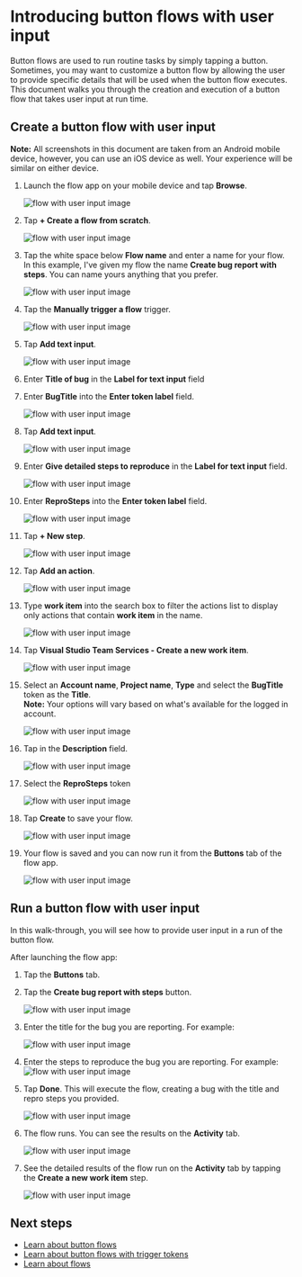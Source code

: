 <properties
    pageTitle="Learn how to automate repetitive tasks with button flows that take user input | Microsoft Flow"
    description="Microsoft Flow makes it easy automate repetitive tasks. Your flows can even take user input when running a repetitive task."
    services=""
    suite="flow"
    documentationCenter="na"
    authors="msftman"
    manager="anneta"
    editor=""
    tags=""/>

<tags
   ms.service="flow"
   ms.devlang="na"
   ms.topic="article"
   ms.tgt_pltfrm="na"
   ms.workload="na"
   ms.date="01/24/2017"
   ms.author="deonhe"/>


# Introducing button flows with user input 

Button flows are used to run routine tasks by simply tapping a button. Sometimes, you may want to customize a button flow by allowing the user to provide specific details that will be used when the button flow executes. This document walks you through the creation and execution of a button flow that takes user input at run time. 


## Create a button flow with user input  

**Note:** All screenshots in this document are taken from an Android mobile device, however, you can use an iOS device as well. Your experience will be similar on either device.  

1. Launch the flow app on your mobile device and tap **Browse**.  

	![flow with user input image](./media/button-flow-with-user-input-tokens/mt0.png)  
2. Tap **+ Create a flow from scratch**.  

	![flow with user input image](./media/button-flow-with-user-input-tokens/mt1.png)  
3. Tap the white space below **Flow name**  and enter a name for your flow. In this example, I've given my flow the name **Create bug report with steps**. You can name yours anything that you prefer.  

	![flow with user input image](./media/button-flow-with-user-input-tokens/mt2.png)  
4. Tap the **Manually trigger a flow** trigger.  

	![flow with user input image](./media/button-flow-with-user-input-tokens/mt3.png)  
5. Tap **Add text input**.  

	![flow with user input image](./media/button-flow-with-user-input-tokens/mt6.png)  
6. Enter **Title of bug** in the **Label for text input** field  
7. Enter **BugTitle** into the **Enter token label** field.  

	![flow with user input image](./media/button-flow-with-user-input-tokens/mt4.png)  
8. Tap **Add text input**.  

	![flow with user input image](./media/button-flow-with-user-input-tokens/mt6.png)  
9. Enter **Give detailed steps to reproduce** in the **Label for text input** field.  

	![flow with user input image](./media/button-flow-with-user-input-tokens/mt7.png)  
10. Enter **ReproSteps** into the **Enter token label** field.  

	![flow with user input image](./media/button-flow-with-user-input-tokens/mt8.png)  
11. Tap **+ New step**.  

	![flow with user input image](./media/button-flow-with-user-input-tokens/mt9.png)  
12. Tap **Add an action**.  

	![flow with user input image](./media/button-flow-with-user-input-tokens/mt9-addaction.png)  
13. Type **work item** into the search box to filter the actions list to display only actions that contain **work item** in the name.  

	![flow with user input image](./media/button-flow-with-user-input-tokens/mt10.png)  
14. Tap **Visual Studio Team Services - Create a new work item**.  

	![flow with user input image](./media/button-flow-with-user-input-tokens/mt11-create-item.png)  
15. Select an **Account name**, **Project name**, **Type** and select the **BugTitle** token as the **Title**.  
**Note:** Your options will vary based on what's available for the logged in account.  

	![flow with user input image](./media/button-flow-with-user-input-tokens/mt11.png)  
16. Tap in the **Description** field.  

	![flow with user input image](./media/button-flow-with-user-input-tokens/mt12.png)  
17. Select the **ReproSteps** token  

	![flow with user input image](./media/button-flow-with-user-input-tokens/mt13.png)  
18. Tap **Create** to save your flow.  

	![flow with user input image](./media/button-flow-with-user-input-tokens/mt13-save.png)  
19. Your flow is saved and you can now run it from the **Buttons** tab of the flow app.  

	![flow with user input image](./media/button-flow-with-user-input-tokens/mt14.png)  

## Run a button flow with user input
In this walk-through, you will see how to provide user input in a run of the button flow.  

After launching the flow app:  
1. Tap the **Buttons** tab.  
2. Tap the **Create bug report with steps** button.  

	![flow with user input image](./media/button-flow-with-user-input-tokens/runmt1.png)  
3. Enter the title for the bug you are reporting. For example:  

	![flow with user input image](./media/button-flow-with-user-input-tokens/runmt2.png)  
4. Enter the steps to reproduce the bug you are reporting. For example:  
	![flow with user input image](./media/button-flow-with-user-input-tokens/runmt3.png)  
5. Tap **Done**. This will execute the flow, creating a bug with the title and repro steps you provided.  

	![flow with user input image](./media/button-flow-with-user-input-tokens/runmt3-5.png)  
6. The flow runs. You can see the results on the **Activity** tab.  

	![flow with user input image](./media/button-flow-with-user-input-tokens/runmt5.png)  
7. See the detailed results of the flow run on the **Activity** tab by tapping the **Create a new work item** step.  

	![flow with user input image](./media/button-flow-with-user-input-tokens/runmt6.png)  

## Next steps

- [Learn about button flows](./introduction-to-button-flows.md)  
- [Learn about button flows with trigger tokens](./introduction-to-button-trigger-tokens.md)  
- [Learn about flows](./guided-learning/learning-introducing-flow.md)  
